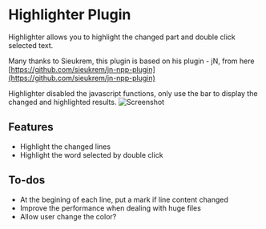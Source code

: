 # Highlighter Plugin

Highlighter allows you to highlight the changed part and double click selected text.

Many thanks to Sieukrem, this plugin is based on his plugin - jN, from here
[https://github.com/sieukrem/jn-npp-plugin](https://github.com/sieukrem/jn-npp-plugin)

Highlighter disabled the javascript functions, only use the bar to display the changed and highlighted results.
![Screenshot](https://github.com/michaelxzhang/jn-npp-plugin-enhanced/blob/d300e34f2954998e37cb654c7b2546c84b59489d/Capture.JPG)

## Features
- Highlight the changed lines
- Highlight the word selected by double click

## To-dos
- At the begining of each line, put a mark if line content changed
- Improve the performance when dealing with huge files
- Allow user change the color?
